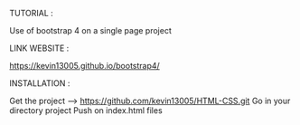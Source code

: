 TUTORIAL :

Use of bootstrap 4 on a single page project


LINK WEBSITE :

https://kevin13005.github.io/bootstrap4/


INSTALLATION :

Get the project --> https://github.com/kevin13005/HTML-CSS.git
Go in your directory project
Push on index.html files
